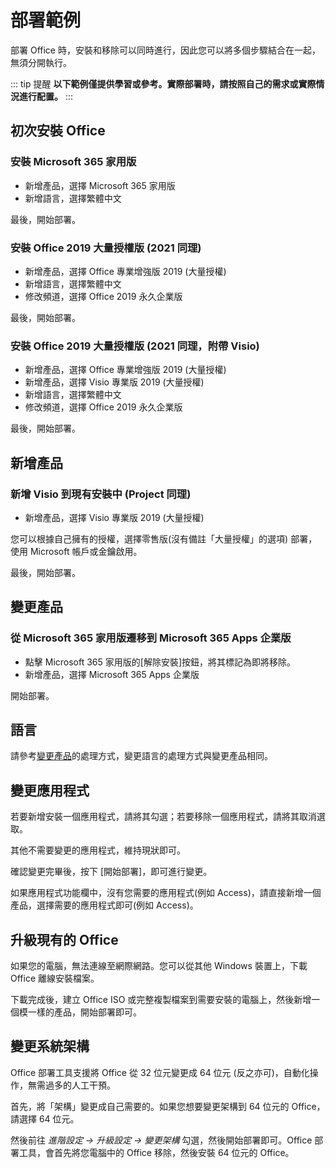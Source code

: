 # 部署範例

部署 Office 時，安裝和移除可以同時進行，因此您可以將多個步驟結合在一起，無須分開執行。

::: tip 提醒
**以下範例僅提供學習或參考。實際部署時，請按照自己的需求或實際情況進行配置。**
:::

## 初次安裝 Office

### 安裝 Microsoft 365 家用版

- 新增產品，選擇 Microsoft 365 家用版
- 新增語言，選擇繁體中文

最後，開始部署。

### 安裝 Office 2019 大量授權版 (2021 同理)

- 新增產品，選擇 Office 專業增強版 2019 (大量授權)
- 新增語言，選擇繁體中文
- 修改頻道，選擇 Office 2019 永久企業版

最後，開始部署。

### 安裝 Office 2019 大量授權版 (2021 同理，附帶 Visio)

- 新增產品，選擇 Office 專業增強版 2019 (大量授權)
- 新增產品，選擇 Visio 專業版 2019 (大量授權)
- 新增語言，選擇繁體中文
- 修改頻道，選擇 Office 2019 永久企業版

最後，開始部署。

## 新增產品

### 新增 Visio 到現有安裝中 (Project 同理)

- 新增產品，選擇 Visio 專業版 2019 (大量授權)

您可以根據自己擁有的授權，選擇零售版(沒有備註「大量授權」的選項) 部署，使用 Microsoft 帳戶或金鑰啟用。

最後，開始部署。

## 變更產品

### 從 Microsoft 365 家用版遷移到 Microsoft 365 Apps 企業版

- 點擊 Microsoft 365 家用版的[解除安裝]按鈕，將其標記為即將移除。
- 新增產品，選擇 Microsoft 365 Apps 企業版

開始部署。

## 語言

請參考[變更產品](##從-microsoft-365-家用版遷移到-microsoft-365-Apps-企業版)的處理方式，變更語言的處理方式與變更產品相同。

## 變更應用程式

若要新增安裝一個應用程式，請將其勾選；若要移除一個應用程式，請將其取消選取。

其他不需要變更的應用程式，維持現狀即可。

確認變更完畢後，按下 [開始部署]，即可進行變更。

如果應用程式功能欄中，沒有您需要的應用程式(例如 Access)，請直接新增一個產品，選擇需要的應用程式即可(例如 Access)。

## 升級現有的 Office

如果您的電腦，無法連線至網際網路。您可以從其他 Windows 裝置上，下載 Office 離線安裝檔案。

下載完成後，建立 Office ISO 或完整複製檔案到需要安裝的電腦上，然後新增一個模一樣的產品，開始部署即可。

## 變更系統架構

Office 部署工具支援將 Office 從 32 位元變更成 64 位元 (反之亦可)，自動化操作，無需過多的人工干預。

首先，將「架構」變更成自己需要的。如果您想要變更架構到 64 位元的 Office，請選擇 64 位元。

然後前往 *進階設定 -> 升級設定 -> 變更架構* 勾選，然後開始部署即可。Office 部署工具，會首先將您電腦中的 Office 移除，然後安裝 64 位元的 Office。
